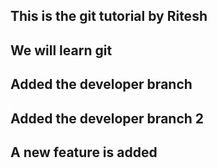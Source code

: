 ## This is the git tutorial by Ritesh
## We will learn git
## Added the developer branch
## Added the developer branch 2

## A new feature is added